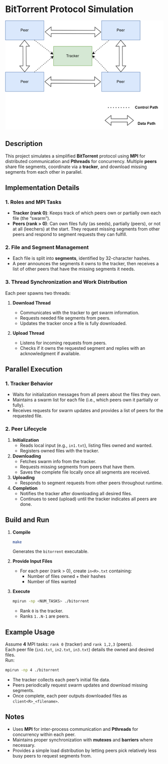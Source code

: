 # BitTorrent Protocol Simulation

<img src="/bittorrent-overview.png" alt="BitTorrent Diagram" width="600"/>

## Description
This project simulates a simplified **BitTorrent** protocol using **MPI** for distributed communication and **Pthreads** for concurrency. Multiple **peers** share file segments, coordinate via a **tracker**, and download missing segments from each other in parallel.

## Implementation Details

### 1. Roles and MPI Tasks
- **Tracker (rank 0)**: Keeps track of which peers own or partially own each file (the “swarm”).  
- **Peers (rank > 0)**: Can own files fully (as seeds), partially (peers), or not at all (leechers) at the start. They request missing segments from other peers and respond to segment requests they can fulfill.

### 2. File and Segment Management
- Each file is split into **segments**, identified by 32-character hashes.
- A peer announces the segments it owns to the tracker, then receives a list of other peers that have the missing segments it needs.

### 3. Thread Synchronization and Work Distribution
Each peer spawns two threads:
1. **Download Thread**  
   - Communicates with the tracker to get swarm information.  
   - Requests needed file segments from peers.  
   - Updates the tracker once a file is fully downloaded.

2. **Upload Thread**  
   - Listens for incoming requests from peers.  
   - Checks if it owns the requested segment and replies with an acknowledgment if available.

## Parallel Execution

### **1. Tracker Behavior**
- Waits for initialization messages from all peers about the files they own.
- Maintains a swarm list for each file (i.e., which peers own it partially or fully).
- Receives requests for swarm updates and provides a list of peers for the requested file.

### **2. Peer Lifecycle**
1. **Initialization**  
   - Reads local input (e.g., `in1.txt`), listing files owned and wanted.  
   - Registers owned files with the tracker.
2. **Downloading**  
   - Fetches swarm info from the tracker.  
   - Requests missing segments from peers that have them.  
   - Saves the complete file locally once all segments are received.
3. **Uploading**  
   - Responds to segment requests from other peers throughout runtime.
4. **Completion**  
   - Notifies the tracker after downloading all desired files.  
   - Continues to seed (upload) until the tracker indicates all peers are done.

## Build and Run

1. **Compile**  
   ```bash
   make
   ```
   Generates the `bitorrent` executable.

2. **Provide Input Files**  
   - For each peer (rank > 0), create `in<R>.txt` containing:
     - Number of files owned + their hashes
     - Number of files wanted

3. **Execute**  
   ```bash
   mpirun -np <NUM_TASKS> ./bitorrent
   ```
   - Rank `0` is the tracker.
   - Ranks `1..N-1` are peers.

## Example Usage
Assume **4** MPI tasks: `rank 0` (tracker) and `rank 1,2,3` (peers).  
Each peer file (`in1.txt`, `in2.txt`, `in3.txt`) details the owned and desired files.  
Run:  
```bash
mpirun -np 4 ./bitorrent
```
- The tracker collects each peer’s initial file data.
- Peers periodically request swarm updates and download missing segments.
- Once complete, each peer outputs downloaded files as `client<R>_<filename>`.

## Notes
- Uses **MPI** for inter-process communication and **Pthreads** for concurrency within each peer.
- Maintains proper synchronization with **mutexes** and **barriers** where necessary.
- Provides a simple load distribution by letting peers pick relatively less busy peers to request segments from.
